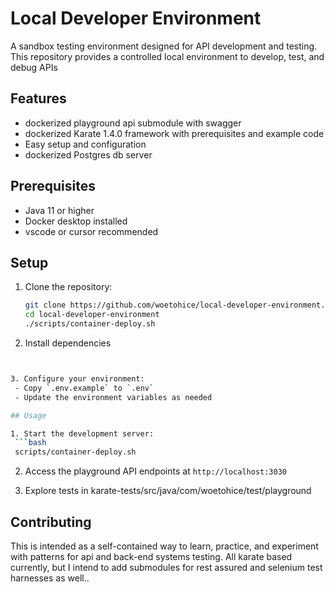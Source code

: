 # Local Developer Environment

A sandbox testing environment designed for API development and testing. This repository provides a controlled local environment to develop, test, and debug APIs 

## Features

- dockerized playground api submodule with swagger
- dockerized Karate 1.4.0 framework with prerequisites and example code
- Easy setup and configuration
- dockerized Postgres db server 

## Prerequisites

- Java 11 or higher
- Docker desktop installed
- vscode or cursor recommended

## Setup

1. Clone the repository:
   ```bash
   git clone https://github.com/woetohice/local-developer-environment.git
   cd local-developer-environment
   ./scripts/container-deploy.sh
   ```

2. Install dependencies
  ```bash
  

3. Configure your environment:
   - Copy `.env.example` to `.env`
   - Update the environment variables as needed

## Usage

1. Start the development server:
   ```bash
   scripts/container-deploy.sh
   ```

2. Access the playground API endpoints at `http://localhost:3030`

3. Explore tests in karate-tests/src/java/com/woetohice/test/playground

## Contributing

This is intended as a self-contained way to learn, practice, and experiment with patterns for api and back-end systems testing.  All karate based currently, but I intend to add submodules for rest assured and selenium test harnesses as well..

